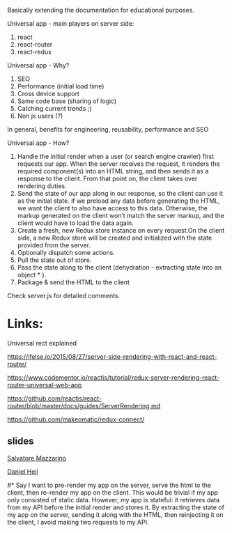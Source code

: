 Basically extending the documentation for educational purposes.

Universal app - main players on server side:

1. react
2. react-router
3. react-redux

Universal app - Why?

1. SEO
2. Performance (initial load time)
3. Cross device support
4. Same code base (sharing of logic)
5. Catching current trends ;)
6. Non js users (?)

In general, benefits for engineering, reusability, performance and SEO

Universal app - How?

1. Handle the initial render when a user (or search engine crawler) first requests our app. When the server receives the request, it        renders the required component(s) into an HTML string, and then sends it as a response to the client. From that point on, the client     takes over rendering duties.
2. Send the state of our app along in our response, so the client can use it as the initial state. if we preload any data before            generating the HTML, we want the client to also have access to this data. Otherwise, the markup generated on the client won’t match      the server markup, and the client would have to load the data again.
3. Create a fresh, new Redux store instance on every request.On the client side, a new Redux store will be created and initialized with     the state provided from the server.
4. Optionally dispatch some actions.
5. Pull the state out of store.
6. Pass the state along to the client (dehydration - extracting state into an object * ).
7. Package & send the HTML to the client

Check server.js for detailed comments.

# Links:
Universal rect explained

https://ifelse.io/2015/08/27/server-side-rendering-with-react-and-react-router/

https://www.codementor.io/reactjs/tutorial/redux-server-rendering-react-router-universal-web-app


https://github.com/reactjs/react-router/blob/master/docs/guides/ServerRendering.md

https://github.com/makeomatic/redux-connect/


## slides
[Salvatore Mazzarino](https://github.com/strvcom/React-Meetup/blob/master/static/SalvatoreMazzarino-React-Meetup.key)

[Daniel Hejl](https://github.com/strvcom/React-Meetup/blob/master/static/DanielHejl-STRV-React.js-meetup.key)

#*
Say I want to pre-render my app on the server, serve the html to the client, then re-render my app on the client. This would be trivial if my app only consisted of static data. However, my app is stateful: it retrieves data from my API before the initial render and stores it. By extracting the state of my app on the server, sending it along with the HTML, then reinjecting it on the client, I avoid making two requests to my API.
